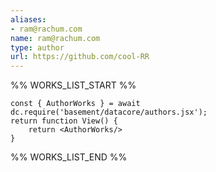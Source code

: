 ```yaml
---
aliases:
- ram@rachum.com
name: ram@rachum.com
type: author
url: https://github.com/cool-RR
---
```



%% WORKS_LIST_START %%

```datacorejsx
const { AuthorWorks } = await dc.require('basement/datacore/authors.jsx');
return function View() {
    return <AuthorWorks/>
}
```
%% WORKS_LIST_END %%
